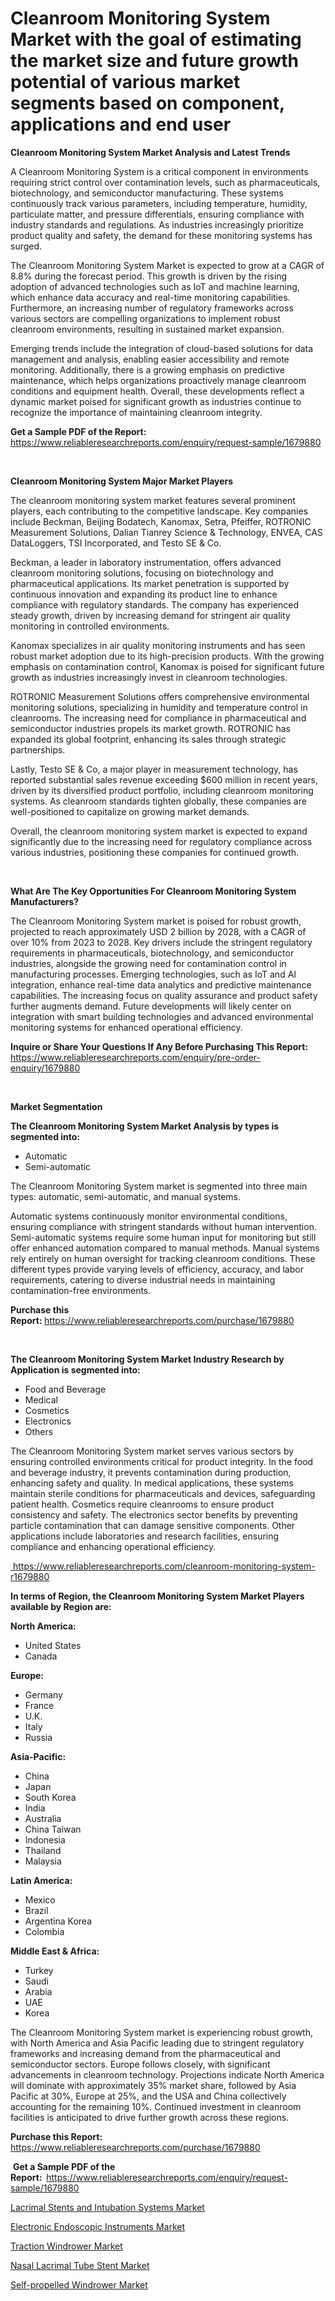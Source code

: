 <p><h1>Cleanroom Monitoring System Market with the goal of estimating the market size and future growth potential of various market segments based on component, applications and end user</h1></p><p><strong>Cleanroom Monitoring System Market Analysis and Latest Trends</strong></p>
<p><p>A Cleanroom Monitoring System is a critical component in environments requiring strict control over contamination levels, such as pharmaceuticals, biotechnology, and semiconductor manufacturing. These systems continuously track various parameters, including temperature, humidity, particulate matter, and pressure differentials, ensuring compliance with industry standards and regulations. As industries increasingly prioritize product quality and safety, the demand for these monitoring systems has surged.</p><p>The Cleanroom Monitoring System Market is expected to grow at a CAGR of 8.8% during the forecast period. This growth is driven by the rising adoption of advanced technologies such as IoT and machine learning, which enhance data accuracy and real-time monitoring capabilities. Furthermore, an increasing number of regulatory frameworks across various sectors are compelling organizations to implement robust cleanroom environments, resulting in sustained market expansion.</p><p>Emerging trends include the integration of cloud-based solutions for data management and analysis, enabling easier accessibility and remote monitoring. Additionally, there is a growing emphasis on predictive maintenance, which helps organizations proactively manage cleanroom conditions and equipment health. Overall, these developments reflect a dynamic market poised for significant growth as industries continue to recognize the importance of maintaining cleanroom integrity.</p></p>
<p><strong>Get a Sample PDF of the Report:&nbsp;</strong> <a href="https://www.reliableresearchreports.com/enquiry/request-sample/1679880?utm_campaign=10&utm_medium=2&utm_source=Github&utm_content=ia&utm_term=14102024&utm_id=cleanroom-monitoring-system">https://www.reliableresearchreports.com/enquiry/request-sample/1679880</a></p>
<p>&nbsp;</p>
<p><strong>Cleanroom Monitoring System Major Market Players</strong></p>
<p><p>The cleanroom monitoring system market features several prominent players, each contributing to the competitive landscape. Key companies include Beckman, Beijing Bodatech, Kanomax, Setra, Pfeiffer, ROTRONIC Measurement Solutions, Dalian Tianrey Science & Technology, ENVEA, CAS DataLoggers, TSI Incorporated, and Testo SE & Co.</p><p>Beckman, a leader in laboratory instrumentation, offers advanced cleanroom monitoring solutions, focusing on biotechnology and pharmaceutical applications. Its market penetration is supported by continuous innovation and expanding its product line to enhance compliance with regulatory standards. The company has experienced steady growth, driven by increasing demand for stringent air quality monitoring in controlled environments.</p><p>Kanomax specializes in air quality monitoring instruments and has seen robust market adoption due to its high-precision products. With the growing emphasis on contamination control, Kanomax is poised for significant future growth as industries increasingly invest in cleanroom technologies.</p><p>ROTRONIC Measurement Solutions offers comprehensive environmental monitoring solutions, specializing in humidity and temperature control in cleanrooms. The increasing need for compliance in pharmaceutical and semiconductor industries propels its market growth. ROTRONIC has expanded its global footprint, enhancing its sales through strategic partnerships.</p><p>Lastly, Testo SE & Co, a major player in measurement technology, has reported substantial sales revenue exceeding $600 million in recent years, driven by its diversified product portfolio, including cleanroom monitoring systems. As cleanroom standards tighten globally, these companies are well-positioned to capitalize on growing market demands.</p><p>Overall, the cleanroom monitoring system market is expected to expand significantly due to the increasing need for regulatory compliance across various industries, positioning these companies for continued growth.</p></p>
<p>&nbsp;</p>
<p><strong>What Are The Key Opportunities For Cleanroom Monitoring System Manufacturers?</strong></p>
<p><p>The Cleanroom Monitoring System market is poised for robust growth, projected to reach approximately USD 2 billion by 2028, with a CAGR of over 10% from 2023 to 2028. Key drivers include the stringent regulatory requirements in pharmaceuticals, biotechnology, and semiconductor industries, alongside the growing need for contamination control in manufacturing processes. Emerging technologies, such as IoT and AI integration, enhance real-time data analytics and predictive maintenance capabilities. The increasing focus on quality assurance and product safety further augments demand. Future developments will likely center on integration with smart building technologies and advanced environmental monitoring systems for enhanced operational efficiency.</p></p>
<p><strong>Inquire or Share Your Questions If Any Before Purchasing This Report:</strong> <a href="https://www.reliableresearchreports.com/enquiry/pre-order-enquiry/1679880?utm_campaign=10&utm_medium=2&utm_source=Github&utm_content=ia&utm_term=14102024&utm_id=cleanroom-monitoring-system">https://www.reliableresearchreports.com/enquiry/pre-order-enquiry/1679880</a></p>
<p>&nbsp;</p>
<p><strong>Market Segmentation</strong></p>
<p><strong>The Cleanroom Monitoring System Market Analysis by types is segmented into:</strong></p>
<p><ul><li>Automatic</li><li>Semi-automatic</li></ul></p>
<p><p>The Cleanroom Monitoring System market is segmented into three main types: automatic, semi-automatic, and manual systems. </p><p>Automatic systems continuously monitor environmental conditions, ensuring compliance with stringent standards without human intervention. Semi-automatic systems require some human input for monitoring but still offer enhanced automation compared to manual methods. Manual systems rely entirely on human oversight for tracking cleanroom conditions. These different types provide varying levels of efficiency, accuracy, and labor requirements, catering to diverse industrial needs in maintaining contamination-free environments.</p></p>
<p><strong>Purchase this Report:&nbsp;</strong><a href="https://www.reliableresearchreports.com/purchase/1679880?utm_campaign=10&utm_medium=2&utm_source=Github&utm_content=ia&utm_term=14102024&utm_id=cleanroom-monitoring-system">https://www.reliableresearchreports.com/purchase/1679880</a></p>
<p>&nbsp;</p>
<p><strong>The Cleanroom Monitoring System Market Industry Research by Application is segmented into:</strong></p>
<p><ul><li>Food and Beverage</li><li>Medical</li><li>Cosmetics</li><li>Electronics</li><li>Others</li></ul></p>
<p><p>The Cleanroom Monitoring System market serves various sectors by ensuring controlled environments critical for product integrity. In the food and beverage industry, it prevents contamination during production, enhancing safety and quality. In medical applications, these systems maintain sterile conditions for pharmaceuticals and devices, safeguarding patient health. Cosmetics require cleanrooms to ensure product consistency and safety. The electronics sector benefits by preventing particle contamination that can damage sensitive components. Other applications include laboratories and research facilities, ensuring compliance and enhancing operational efficiency.</p></p>
<p><a href="https://www.reliableresearchreports.com/cleanroom-monitoring-system-r1679880?utm_campaign=10&utm_medium=2&utm_source=Github&utm_content=ia&utm_term=14102024&utm_id=cleanroom-monitoring-system">&nbsp;https://www.reliableresearchreports.com/cleanroom-monitoring-system-r1679880</a></p>
<p><strong>In terms of Region, the Cleanroom Monitoring System Market Players available by Region are:</strong></p>
<p>
    <p> <strong> North America: </strong>
        <ul>
            <li>United States</li>
            <li>Canada</li>
        </ul>
        </p> 
    <p> <strong> Europe: </strong>
        <ul>
            <li>Germany</li>
            <li>France</li>
            <li>U.K.</li>
            <li>Italy</li>
            <li>Russia</li>
        </ul>
        </p> 
    <p> <strong> Asia-Pacific: </strong>
        <ul>
            <li>China</li>
            <li>Japan</li>
            <li>South Korea</li>
            <li>India</li>
            <li>Australia</li>
            <li>China Taiwan</li>
            <li>Indonesia</li>
            <li>Thailand</li>
            <li>Malaysia</li>
        </ul>
        </p> 
    <p> <strong> Latin America: </strong>
        <ul>
            <li>Mexico</li>
            <li>Brazil</li>
            <li>Argentina Korea</li>
            <li>Colombia</li>
        </ul>
        </p> 
    <p> <strong> Middle East & Africa: </strong>
        <ul>
            <li>Turkey</li>
            <li>Saudi</li>
            <li>Arabia</li>
            <li>UAE</li>
            <li>Korea</li>
        </ul>
    </p>
    </p>
<p><p>The Cleanroom Monitoring System market is experiencing robust growth, with North America and Asia Pacific leading due to stringent regulatory frameworks and increasing demand from the pharmaceutical and semiconductor sectors. Europe follows closely, with significant advancements in cleanroom technology. Projections indicate North America will dominate with approximately 35% market share, followed by Asia Pacific at 30%, Europe at 25%, and the USA and China collectively accounting for the remaining 10%. Continued investment in cleanroom facilities is anticipated to drive further growth across these regions.</p></p>
<p><strong>Purchase this Report: </strong><a href="https://www.reliableresearchreports.com/purchase/1679880?utm_campaign=10&utm_medium=2&utm_source=Github&utm_content=ia&utm_term=14102024&utm_id=cleanroom-monitoring-system">https://www.reliableresearchreports.com/purchase/1679880</a></p>
<p>&nbsp;<strong>Get a Sample PDF of the Report:&nbsp;&nbsp;</strong><a href="https://www.reliableresearchreports.com/enquiry/request-sample/1679880?utm_campaign=10&utm_medium=2&utm_source=Github&utm_content=ia&utm_term=14102024&utm_id=cleanroom-monitoring-system">https://www.reliableresearchreports.com/enquiry/request-sample/1679880</a></p>
<p><strong></strong></p>
<p><p><a href="https://github.com/hgf64gh/Market-Research-Report-List-1/blob/main/lacrimal-stents-and-intubation-systems-market.md?utm_campaign=10&utm_medium=2&utm_source=Github&utm_content=ia&utm_term=14102024&utm_id=cleanroom-monitoring-system">Lacrimal Stents and Intubation Systems Market</a></p><p><a href="https://www.linkedin.com/pulse/exploring-electronic-endoscopic-instruments-market-dynamics-zscae?utm_campaign=10&utm_medium=2&utm_source=Github&utm_content=ia&utm_term=14102024&utm_id=cleanroom-monitoring-system">Electronic Endoscopic Instruments Market</a></p><p><a href="https://www.linkedin.com/pulse/traction-windrower-market-growth-outlook-from-2024-2031-projecting-zlxgc?utm_campaign=10&utm_medium=2&utm_source=Github&utm_content=ia&utm_term=14102024&utm_id=cleanroom-monitoring-system">Traction Windrower Market</a></p><p><a href="https://github.com/SanjidaMahmud54/Market-Research-Report-List-1/blob/main/nasal-lacrimal-tube-stent-market.md?utm_campaign=10&utm_medium=2&utm_source=Github&utm_content=ia&utm_term=14102024&utm_id=cleanroom-monitoring-system">Nasal Lacrimal Tube Stent Market</a></p><p><a href="https://www.linkedin.com/pulse/global-self-propelled-windrower-market-analysis-trends-forecasts-jlode?utm_campaign=10&utm_medium=2&utm_source=Github&utm_content=ia&utm_term=14102024&utm_id=cleanroom-monitoring-system">Self-propelled Windrower Market</a></p></p>